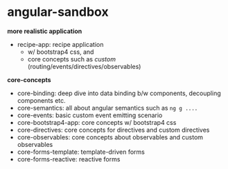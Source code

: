 # angular-sandbox

**more realistic application**
- recipe-app:  recipe application 
    - w/ bootstrap4 css, and 
    - core concepts such as _custom_ (routing/events/directives/observables)

**core-concepts**
- core-binding: deep dive into data binding b/w components, decoupling components etc.
- core-semantics: all about angular semantics such as `ng g ....` 
- core-events: basic custom event emitting scenario
- core-bootstrap4-app: core concepts w/ bootstrap4 css
- core-directives: core concepts for directives and custom directives
- core-observables: core concepts about observables and custom observables
- core-forms-template: template-driven forms
- core-forms-reactive: reactive forms
